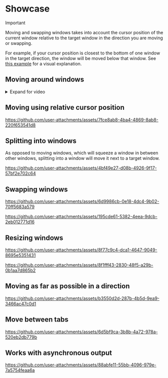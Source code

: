 # Showcase

> [!IMPORTANT]  
> Moving and swapping windows takes into account the cursor position of the
> current window relative to the target window in the direction you are moving
> or swapping.
>
> For example, if your cursor position is closest to the bottom of one window in
> the target direction, the window will be moved below that window. See 
> [this example](#moving-using-relative-cursor-position) for a visual explanation.

## Moving around windows

<details>
<summary>Expand for video</summary>

https://github.com/user-attachments/assets/417023dd-9d5d-4ae9-891d-514e0f3038d5

</details>

## Moving using relative cursor position

https://github.com/user-attachments/assets/7fce8ab8-4ba4-4869-8ab8-220f653541d8

## Splitting into windows

As opposed to moving windows, which will squeeze a window in between other
windows, splitting into a window will move it next to a target window.

https://github.com/user-attachments/assets/4bf49e27-d08b-4926-9f17-57bf2e702c64

## Swapping windows

https://github.com/user-attachments/assets/6d9986cb-0e18-4dc4-9b02-70ff5683a579

https://github.com/user-attachments/assets/195cde61-5382-4eea-9dcb-2eb012771d16

## Resizing windows

https://github.com/user-attachments/assets/8f77c9c4-dca1-4647-9049-8695e5351431

https://github.com/user-attachments/assets/8f1fff43-2830-48f5-a29b-0b1aa7d865b2

## Moving as far as possible in a direction

https://github.com/user-attachments/assets/b3550d2d-287b-4b5d-9ea9-3466ac47c0d1

## Move between tabs

https://github.com/user-attachments/assets/6d5bf9ca-3b8b-4a72-978a-520eb2db779b

## Works with asynchronous output

https://github.com/user-attachments/assets/88abfe11-55bb-4096-979e-7a5754feaa6a

